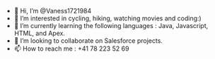 - 👋 Hi, I’m @Vaness1721984
- 👀 I’m interested in cycling, hiking, watching movies and coding:)
- 🌱 I’m currently learning the following languages : Java, Javascript, HTML, and Apex.
- 💞️ I’m looking to collaborate on Salesforce projects.
- 📫 How to reach me : +41 78 223 52 69

<!---
Vaness1721984/Vaness1721984 is a ✨ special ✨ repository because its `README.md` (this file) appears on your GitHub profile.
You can click the Preview link to take a look at your changes.
--->
